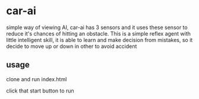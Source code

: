 # car-ai

simple way of viewing AI, car-ai has 3 sensors and it uses these sensor to reduce it's chances of hitting an obstacle. This is a simple reflex agent with little intelligent skill, it is able to learn and make decision from mistakes, so it decide to move up or down in other to avoid accident

## usage
<p> clone and run index.html </p>
<p> click that start button to run </p>
